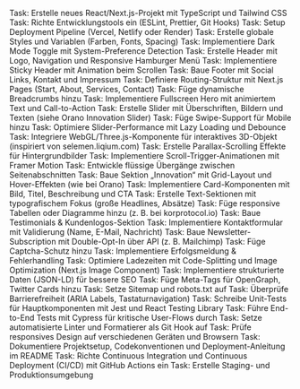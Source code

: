 Task: Erstelle neues React/Next.js-Projekt mit TypeScript und Tailwind CSS
Task: Richte Entwicklungstools ein (ESLint, Prettier, Git Hooks)
Task: Setup Deployment Pipeline (Vercel, Netlify oder Render)
Task: Erstelle globale Styles und Variablen (Farben, Fonts, Spacing)
Task: Implementiere Dark Mode Toggle mit System-Preference Detection
Task: Erstelle Header mit Logo, Navigation und Responsive Hamburger Menü
Task: Implementiere Sticky Header mit Animation beim Scrollen
Task: Baue Footer mit Social Links, Kontakt und Impressum
Task: Definiere Routing-Struktur mit Next.js Pages (Start, About, Services, Contact)
Task: Füge dynamische Breadcrumbs hinzu
Task: Implementiere Fullscreen Hero mit animiertem Text und Call-to-Action
Task: Erstelle Slider mit Überschriften, Bildern und Texten (siehe Orano Innovation Slider)
Task: Füge Swipe-Support für Mobile hinzu
Task: Optimiere Slider-Performance mit Lazy Loading und Debounce
Task: Integriere WebGL/Three.js-Komponente für interaktives 3D-Objekt (inspiriert von selemen.liqium.com)
Task: Erstelle Parallax-Scrolling Effekte für Hintergrundbilder
Task: Implementiere Scroll-Trigger-Animationen mit Framer Motion
Task: Entwickle flüssige Übergänge zwischen Seitenabschnitten
Task: Baue Sektion „Innovation“ mit Grid-Layout und Hover-Effekten (wie bei Orano)
Task: Implementiere Card-Komponenten mit Bild, Titel, Beschreibung und CTA
Task: Erstelle Text-Sektionen mit typografischem Fokus (große Headlines, Absätze)
Task: Füge responsive Tabellen oder Diagramme hinzu (z. B. bei korprotocol.io)
Task: Baue Testimonials & Kundenlogos-Sektion
Task: Implementiere Kontaktformular mit Validierung (Name, E-Mail, Nachricht)
Task: Baue Newsletter-Subscription mit Double-Opt-In über API (z. B. Mailchimp)
Task: Füge Captcha-Schutz hinzu
Task: Implementiere Erfolgsmeldung & Fehlerhandling
Task: Optimiere Ladezeiten mit Code-Splitting und Image Optimization (Next.js Image Component)
Task: Implementiere strukturierte Daten (JSON-LD) für bessere SEO
Task: Füge Meta-Tags für OpenGraph, Twitter Cards hinzu
Task: Setze Sitemap und robots.txt auf
Task: Überprüfe Barrierefreiheit (ARIA Labels, Tastaturnavigation)
Task: Schreibe Unit-Tests für Hauptkomponenten mit Jest und React Testing Library
Task: Führe End-to-End Tests mit Cypress für kritische User-Flows durch
Task: Setze automatisierte Linter und Formatierer als Git Hook auf
Task: Prüfe responsives Design auf verschiedenen Geräten und Browsern
Task: Dokumentiere Projektsetup, Codekonventionen und Deployment-Anleitung im README
Task: Richte Continuous Integration und Continuous Deployment (CI/CD) mit GitHub Actions ein
Task: Erstelle Staging- und Produktionsumgebung
